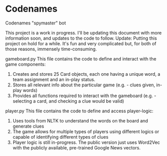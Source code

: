 # Codenames
Codenames "spymaster" bot

This project is a work in progress. I'll be updating this document with more information soon, and updates to the code to follow.
Update: Putting this project on hold for a while. It's fun and very complicated but, for both of those reasons, immensely time-consuming.

gameboard.py
This file contains the code to define and interact with the game components:
1. Creates and stores 25 Card objects, each one having a unique word, a team assignment and an in-play status.
2. Stores all relevant info about the particular game (e.g. - clues given, in-play words)
3. Provides all functions required to interact with the gameboard (e.g. - selecting a card, and checking a clue would be valid)

player.py
This file contains the code to define and access player-logic:
1. Uses tools from NLTK to understand the words on the board and generate clues
2. The game allows for multiple types of players using different logics or capable of identifying different types of clues
3. Player logic is still in-progress. The public version just uses Word2Vec with the publicly available, pre-trained Google News vectors.
